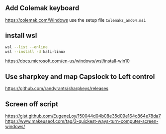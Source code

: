 ## Add Colemak keyboard
https://colemak.com/Windows
use the setup file `Colemak2_amd64.msi`

## install wsl
```sh
wsl --list --online
wsl --install -d kali-linux
```
https://docs.microsoft.com/en-us/windows/wsl/install-win10

## Use sharpkey and map Capslock to Left control
https://github.com/randyrants/sharpkeys/releases

## Screen off script
https://gist.github.com/EugeneLoy/150044d04b08e35d09e164c864e78da7
https://www.makeuseof.com/tag/3-quickest-ways-turn-computer-screen-windows/


